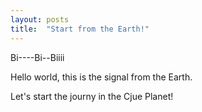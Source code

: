 ```yaml
---
layout: posts
title:  "Start from the Earth!"
---
```


Bi----Bi--Biiii

Hello world, this is the signal from the Earth.

Let's start the journy in the Cjue Planet!
